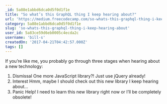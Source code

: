 ```yaml
---
_id: 5a88e1abbd6dca0d5f0d1f1e
title: "So what’s this GraphQL thing I keep hearing about?"
url: 'https://medium.freecodecamp.com/so-whats-this-graphql-thing-i-keep-hearing-about-baf4d36c20cf'
category: 5a88e1abbd6dca0d5f0d1f1e
slug: 'so-whats-this-graphql-thing-i-keep-hearing-about'
user_id: 5a83ce59d6eb0005c4ecda2c
username: 'bill-s'
createdOn: '2017-04-21T04:42:57.000Z'
tags: []
---
```


If you’re like me, you probably go through three stages when hearing about a new technology:
1. Dismissal
One more JavaScript library?! Just use jQuery already!
2. Interest
Hmm, maybe I should check out this new library I keep hearing about…
3. Panic
Help! I need to learn this new library right now or I’ll be completely obsolete!
